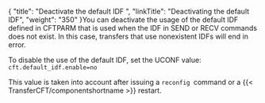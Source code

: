 {
    "title": "Deactivate the default IDF ",
    "linkTitle": "Deactivating the default IDF",
    "weight": "350"
}You can deactivate the usage of the default IDF defined in CFTPARM that is used when the IDF in SEND or RECV  commands does not exist. In this case, transfers that use nonexistent IDFs will end in error.

To disable the use of the default IDF, set the UCONF value: `cft.default_idf.enable=no`

This value is taken into account after issuing a `reconfig `command or a {{< TransferCFT/componentshortname  >}} restart.
